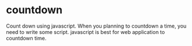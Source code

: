 # countdown
Count down using javascript. When you planning to countdown a time, you need to write some script. javascript is best for web application to countdown time.
